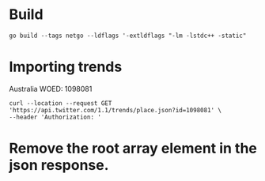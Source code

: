 # Build

```
go build --tags netgo --ldflags '-extldflags "-lm -lstdc++ -static"
```

# Importing trends

Australia WOED: 1098081

```
curl --location --request GET 'https://api.twitter.com/1.1/trends/place.json?id=1098081' \
--header 'Authorization: '
```

# Remove the root array element in the json response.

